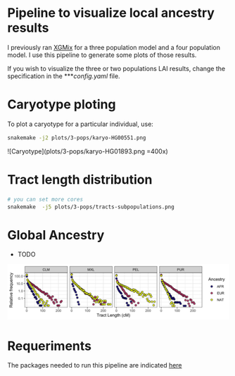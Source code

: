 # Pipeline to visualize local ancestry results

I previously ran [XGMix](../../workflow/rules/210409-lai-xgmix.smk) for a three population model and a four population model.
I use this pipeline to generate some plots of those results.

If you wish to visualize the three or two populations LAI results,
change the specification in the ****config.yaml* file.


# Caryotype ploting

To plot a caryotype for a particular individual, use:

```bash
snakemake -j2 plots/3-pops/karyo-HG00551.png
```

![Caryotype](plots/3-pops/karyo-HG01893.png =400x)

# Tract length distribution

```bash
# you can set more cores
snakemake  -j5 plots/3-pops/tracts-subpopulations.png
```


# Global Ancestry

- TODO

![Tracts](plots/3-pops/tracts-subpopulations.png)

# Requeriments

The packages needed to run this pipeline are indicated [here](../envs/popgene.yaml)
